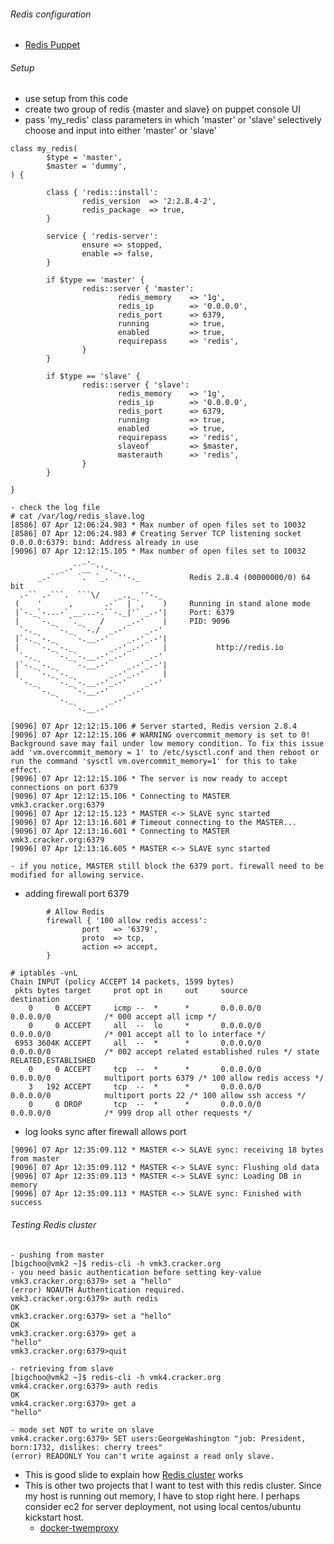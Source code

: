 ###### Redis configuration
  - [Redis Puppet](https://github.com/echocat/puppet-redis)
  
###### Setup
* use setup from this code 
* create two group of redis {master and slave} on puppet console UI
* pass 'my_redis' class parameters in which 'master' or 'slave' selectively choose and input into either 'master' or 'slave' 
```
class my_redis(
        $type = 'master',
        $master = 'dummy',
) {

        class { 'redis::install':
                redis_version  => '2:2.8.4-2',
                redis_package  => true,
        }

        service { 'redis-server':
                ensure => stopped,
                enable => false,
        }

        if $type == 'master' {
                redis::server { 'master':
                        redis_memory    => '1g',
                        redis_ip        => '0.0.0.0',
                        redis_port      => 6379,
                        running         => true,
                        enabled         => true,
                        requirepass     => 'redis',
                }
        }

        if $type == 'slave' {
                redis::server { 'slave':
                        redis_memory    => '1g',
                        redis_ip        => '0.0.0.0',
                        redis_port      => 6379,
                        running         => true,
                        enabled         => true,
                        requirepass     => 'redis',
                        slaveof         => $master,
                        masterauth      => 'redis',
                }
        }

}

- check the log file
# cat /var/log/redis_slave.log
[8586] 07 Apr 12:06:24.983 * Max number of open files set to 10032
[8586] 07 Apr 12:06:24.983 # Creating Server TCP listening socket 0.0.0.0:6379: bind: Address already in use
[9096] 07 Apr 12:12:15.105 * Max number of open files set to 10032
                _._
           _.-``__ ''-._
      _.-``    `.  `_.  ''-._           Redis 2.8.4 (00000000/0) 64 bit
  .-`` .-```.  ```\/    _.,_ ''-._
 (    '      ,       .-`  | `,    )     Running in stand alone mode
 |`-._`-...-` __...-.``-._|'` _.-'|     Port: 6379
 |    `-._   `._    /     _.-'    |     PID: 9096
  `-._    `-._  `-./  _.-'    _.-'
 |`-._`-._    `-.__.-'    _.-'_.-'|
 |    `-._`-._        _.-'_.-'    |           http://redis.io
  `-._    `-._`-.__.-'_.-'    _.-'
 |`-._`-._    `-.__.-'    _.-'_.-'|
 |    `-._`-._        _.-'_.-'    |
  `-._    `-._`-.__.-'_.-'    _.-'
      `-._    `-.__.-'    _.-'
          `-._        _.-'
              `-.__.-'

[9096] 07 Apr 12:12:15.106 # Server started, Redis version 2.8.4
[9096] 07 Apr 12:12:15.106 # WARNING overcommit_memory is set to 0! Background save may fail under low memory condition. To fix this issue add 'vm.overcommit_memory = 1' to /etc/sysctl.conf and then reboot or run the command 'sysctl vm.overcommit_memory=1' for this to take effect.
[9096] 07 Apr 12:12:15.106 * The server is now ready to accept connections on port 6379
[9096] 07 Apr 12:12:15.106 * Connecting to MASTER vmk3.cracker.org:6379
[9096] 07 Apr 12:12:15.123 * MASTER <-> SLAVE sync started
[9096] 07 Apr 12:13:16.601 # Timeout connecting to the MASTER...
[9096] 07 Apr 12:13:16.601 * Connecting to MASTER vmk3.cracker.org:6379
[9096] 07 Apr 12:13:16.605 * MASTER <-> SLAVE sync started

- if you notice, MASTER still block the 6379 port. firewall need to be modified for allowing service.
```
* adding firewall port 6379
```
        # Allow Redis
        firewall { '100 allow redis access':
                port   => '6379',
                proto  => tcp,
                action => accept,
        }
        
# iptables -vnL
Chain INPUT (policy ACCEPT 14 packets, 1599 bytes)
 pkts bytes target     prot opt in     out     source               destination
    0     0 ACCEPT     icmp --  *      *       0.0.0.0/0            0.0.0.0/0            /* 000 accept all icmp */
    0     0 ACCEPT     all  --  lo     *       0.0.0.0/0            0.0.0.0/0            /* 001 accept all to lo interface */
 6953 3604K ACCEPT     all  --  *      *       0.0.0.0/0            0.0.0.0/0            /* 002 accept related established rules */ state RELATED,ESTABLISHED
    0     0 ACCEPT     tcp  --  *      *       0.0.0.0/0            0.0.0.0/0            multiport ports 6379 /* 100 allow redis access */
    3   192 ACCEPT     tcp  --  *      *       0.0.0.0/0            0.0.0.0/0            multiport ports 22 /* 100 allow ssh access */
    0     0 DROP       tcp  --  *      *       0.0.0.0/0            0.0.0.0/0            /* 999 drop all other requests */
```
* log looks sync after firewall allows port
```
[9096] 07 Apr 12:35:09.112 * MASTER <-> SLAVE sync: receiving 18 bytes from master
[9096] 07 Apr 12:35:09.112 * MASTER <-> SLAVE sync: Flushing old data
[9096] 07 Apr 12:35:09.113 * MASTER <-> SLAVE sync: Loading DB in memory
[9096] 07 Apr 12:35:09.113 * MASTER <-> SLAVE sync: Finished with success
```
###### Testing Redis cluster
```
- pushing from master
[bigchoo@vmk2 ~]$ redis-cli -h vmk3.cracker.org
- you need basic authentication before setting key-value
vmk3.cracker.org:6379> set a "hello"
(error) NOAUTH Authentication required.
vmk3.cracker.org:6379> auth redis
OK
vmk3.cracker.org:6379> set a "hello"
OK
vmk3.cracker.org:6379> get a
"hello"
vmk3.cracker.org:6379>quit

- retrieving from slave
[bigchoo@vmk2 ~]$ redis-cli -h vmk4.cracker.org
vmk4.cracker.org:6379> auth redis
OK
vmk4.cracker.org:6379> get a
"hello"

- mode set NOT to write on slave
vmk4.cracker.org:6379> SET users:GeorgeWashington "job: President, born:1732, dislikes: cherry trees"
(error) READONLY You can't write against a read only slave.

```
* This is good slide to explain how [Redis cluster](http://www.google.com/url?sa=t&rct=j&q=&esrc=s&source=web&cd=2&cad=rja&uact=8&ved=0CCUQFjAB&url=http%3A%2F%2Fredis.io%2Fpresentation%2FRedis_Cluster.pdf&ei=TDkkVbajH8OrogTpl4CACQ&usg=AFQjCNFgKv0Vvqs1wRFGz_Egx1wIotzMTg&sig2=Za00HII1Dw0xh9dUJxpVPg&bvm=bv.90237346,d.cGU) works
* This is other two projects that I want to test with this redis cluster. Since my host is running out memory, I have to stop right here. I perhaps consider ec2 for server deployment, not using local centos/ubuntu kickstart host.
  - [docker-twemproxy](https://github.com/jgoodall/docker-twemproxy)
  
